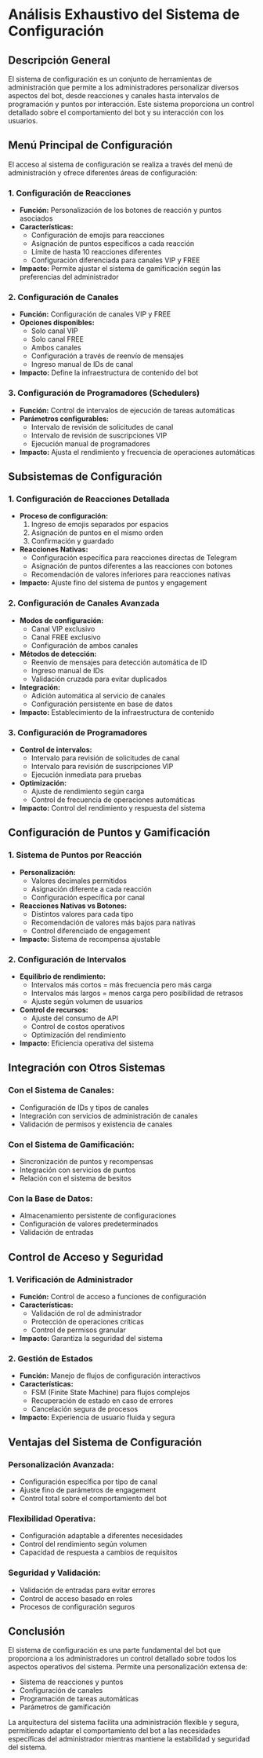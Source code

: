 # Análisis Exhaustivo del Sistema de Configuración

## Descripción General

El sistema de configuración es un conjunto de herramientas de administración que permite a los administradores personalizar diversos aspectos del bot, desde reacciones y canales hasta intervalos de programación y puntos por interacción. Este sistema proporciona un control detallado sobre el comportamiento del bot y su interacción con los usuarios.

## Menú Principal de Configuración

El acceso al sistema de configuración se realiza a través del menú de administración y ofrece diferentes áreas de configuración:

### 1. **Configuración de Reacciones**
- **Función:** Personalización de los botones de reacción y puntos asociados
- **Características:**
  - Configuración de emojis para reacciones
  - Asignación de puntos específicos a cada reacción
  - Límite de hasta 10 reacciones diferentes
  - Configuración diferenciada para canales VIP y FREE
- **Impacto:** Permite ajustar el sistema de gamificación según las preferencias del administrador

### 2. **Configuración de Canales**
- **Función:** Configuración de canales VIP y FREE
- **Opciones disponibles:**
  - Solo canal VIP
  - Solo canal FREE
  - Ambos canales
  - Configuración a través de reenvío de mensajes
  - Ingreso manual de IDs de canal
- **Impacto:** Define la infraestructura de contenido del bot

### 3. **Configuración de Programadores (Schedulers)**
- **Función:** Control de intervalos de ejecución de tareas automáticas
- **Parámetros configurables:**
  - Intervalo de revisión de solicitudes de canal
  - Intervalo de revisión de suscripciones VIP
  - Ejecución manual de programadores
- **Impacto:** Ajusta el rendimiento y frecuencia de operaciones automáticas

## Subsistemas de Configuración

### 1. **Configuración de Reacciones Detallada**
- **Proceso de configuración:**
  1. Ingreso de emojis separados por espacios
  2. Asignación de puntos en el mismo orden
  3. Confirmación y guardado
- **Reacciones Nativas:**
  - Configuración específica para reacciones directas de Telegram
  - Asignación de puntos diferentes a las reacciones con botones
  - Recomendación de valores inferiores para reacciones nativas
- **Impacto:** Ajuste fino del sistema de puntos y engagement

### 2. **Configuración de Canales Avanzada**
- **Modos de configuración:**
  - Canal VIP exclusivo
  - Canal FREE exclusivo
  - Configuración de ambos canales
- **Métodos de detección:**
  - Reenvío de mensajes para detección automática de ID
  - Ingreso manual de IDs
  - Validación cruzada para evitar duplicados
- **Integración:**
  - Adición automática al servicio de canales
  - Configuración persistente en base de datos
- **Impacto:** Establecimiento de la infraestructura de contenido

### 3. **Configuración de Programadores**
- **Control de intervalos:**
  - Intervalo para revisión de solicitudes de canal
  - Intervalo para revisión de suscripciones VIP
  - Ejecución inmediata para pruebas
- **Optimización:**
  - Ajuste de rendimiento según carga
  - Control de frecuencia de operaciones automáticas
- **Impacto:** Control del rendimiento y respuesta del sistema

## Configuración de Puntos y Gamificación

### 1. **Sistema de Puntos por Reacción**
- **Personalización:**
  - Valores decimales permitidos
  - Asignación diferente a cada reacción
  - Configuración específica por canal
- **Reacciones Nativas vs Botones:**
  - Distintos valores para cada tipo
  - Recomendación de valores más bajos para nativas
  - Control diferenciado de engagement
- **Impacto:** Sistema de recompensa ajustable

### 2. **Configuración de Intervalos**
- **Equilibrio de rendimiento:**
  - Intervalos más cortos = más frecuencia pero más carga
  - Intervalos más largos = menos carga pero posibilidad de retrasos
  - Ajuste según volumen de usuarios
- **Control de recursos:**
  - Ajuste del consumo de API
  - Control de costos operativos
  - Optimización del rendimiento
- **Impacto:** Eficiencia operativa del sistema

## Integración con Otros Sistemas

### **Con el Sistema de Canales:**
- Configuración de IDs y tipos de canales
- Integración con servicios de administración de canales
- Validación de permisos y existencia de canales

### **Con el Sistema de Gamificación:**
- Sincronización de puntos y recompensas
- Integración con servicios de puntos
- Relación con el sistema de besitos

### **Con la Base de Datos:**
- Almacenamiento persistente de configuraciones
- Configuración de valores predeterminados
- Validación de entradas

## Control de Acceso y Seguridad

### 1. **Verificación de Administrador**
- **Función:** Control de acceso a funciones de configuración
- **Características:**
  - Validación de rol de administrador
  - Protección de operaciones críticas
  - Control de permisos granular
- **Impacto:** Garantiza la seguridad del sistema

### 2. **Gestión de Estados**
- **Función:** Manejo de flujos de configuración interactivos
- **Características:**
  - FSM (Finite State Machine) para flujos complejos
  - Recuperación de estado en caso de errores
  - Cancelación segura de procesos
- **Impacto:** Experiencia de usuario fluida y segura

## Ventajas del Sistema de Configuración

### **Personalización Avanzada:**
- Configuración específica por tipo de canal
- Ajuste fino de parámetros de engagement
- Control total sobre el comportamiento del bot

### **Flexibilidad Operativa:**
- Configuración adaptable a diferentes necesidades
- Control del rendimiento según volumen
- Capacidad de respuesta a cambios de requisitos

### **Seguridad y Validación:**
- Validación de entradas para evitar errores
- Control de acceso basado en roles
- Procesos de configuración seguros

## Conclusión

El sistema de configuración es una parte fundamental del bot que proporciona a los administradores un control detallado sobre todos los aspectos operativos del sistema. Permite una personalización extensa de:

- Sistema de reacciones y puntos
- Configuración de canales
- Programación de tareas automáticas
- Parámetros de gamificación

La arquitectura del sistema facilita una administración flexible y segura, permitiendo adaptar el comportamiento del bot a las necesidades específicas del administrador mientras mantiene la estabilidad y seguridad del sistema.